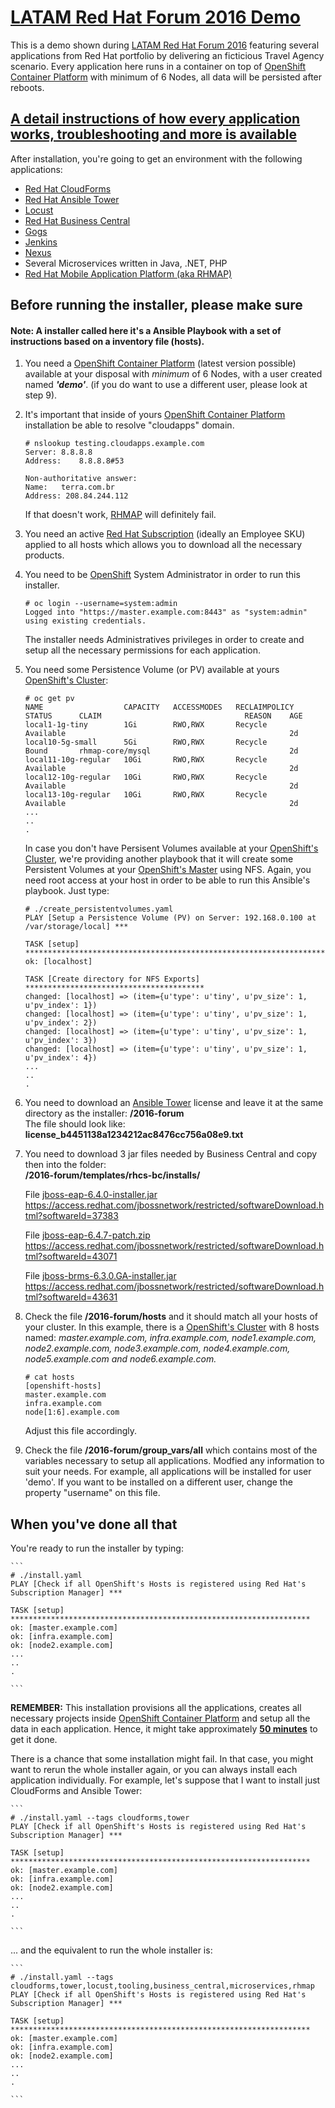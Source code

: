 <h1><a href="https://www.gitbook.com/book/latam-tech-office/forumdemo">LATAM Red Hat Forum 2016 Demo</a></h1>
This is a demo shown during <a href="https://www.redhat.com/en/about/events">LATAM Red Hat Forum 2016</a> featuring several applications from Red Hat portfolio by delivering an ficticious Travel Agency scenario. Every application here runs in a container on top of <a href="https://docs.openshift.com/container-platform/3.4/welcome/index.html">OpenShift Container Platform</a> with minimum of 6 Nodes, all data will be persisted after reboots.<br/>

<h2><a href="https://www.gitbook.com/book/latam-tech-office/forumdemo">A detail instructions of how every application works, troubleshooting and more is available</a></h2>

After installation, you're going to get an environment with the following applications:
- <a href="https://www.redhat.com/en/technologies/management/cloudforms">Red Hat CloudForms</a>
- <a href="https://www.ansible.com/tower">Red Hat Ansible Tower</a>
- <a href="http://locust.io/">Locust</a>
- <a href="https://access.redhat.com/documentation/en-US/JBoss_Enterprise_BRMS_Platform/5/html/BRMS_Business_Process_Management_Guide/chap-Business_Central_Console.html">Red Hat Business Central</a>
- <a href="https://gogs.io/">Gogs</a>
- <a href="https://jenkins.io/">Jenkins</a>
- <a href="http://www.sonatype.org/nexus/">Nexus</a>
- Several Microservices written in Java, .NET, PHP
- <a href="https://www.redhat.com/en/technologies/mobile/application-platform">Red Hat Mobile Application Platform (aka RHMAP)</a>

## Before running the installer, please make sure
<h4><b>Note:</b> A installer called here it's a Ansible Playbook with a set of instructions based on a inventory file (hosts).</h4> 

1. You need a <a href="https://docs.openshift.com/container-platform/3.4/welcome/index.html">OpenShift Container Platform</a> (latest version possible) available at your disposal with *minimum* of 6 Nodes, with a user created named <b><i>'demo'</i></b>. (if you do want to use a different user, please look at step 9).

2. It's important that inside of yours <a href="https://docs.openshift.com/container-platform/3.4/welcome/index.html">OpenShift Container Platform</a> installation be able to resolve "cloudapps" domain.

    ```
    # nslookup testing.cloudapps.example.com
    Server:	8.8.8.8
    Address:	8.8.8.8#53

    Non-authoritative answer:
    Name:	terra.com.br
    Address: 208.84.244.112
    ```

    If that doesn't work, <a href="https://www.redhat.com/en/technologies/mobile/application-platform">RHMAP</a> will definitely fail. 

3. You need an active <a href="https://www.redhat.com/en/about/value-of-subscription">Red Hat Subscription</a> (ideally an Employee SKU) applied to all hosts which allows you to download all the necessary products.

4. You need to be <a href="https://docs.openshift.com/container-platform/3.4/welcome/index.html">OpenShift</a> System Administrator in order to run this installer.
    ```
    # oc login --username=system:admin
    Logged into "https://master.example.com:8443" as "system:admin" using existing credentials.
    ```

    The installer needs Administratives privileges in order to create and setup all the necessary permissions for each application.

5. You need some Persistence Volume (or PV) available at yours <a href="https://docs.openshift.com/container-platform/3.4/welcome/index.html">OpenShift's Cluster</a>:
    ```
    # oc get pv
    NAME                  CAPACITY   ACCESSMODES   RECLAIMPOLICY   STATUS      CLAIM                                REASON    AGE
    local1-1g-tiny        1Gi        RWO,RWX       Recycle         Available                                                  2d
    local10-5g-small      5Gi        RWO,RWX       Recycle         Bound       rhmap-core/mysql                               2d
    local11-10g-regular   10Gi       RWO,RWX       Recycle         Available                                                  2d
    local12-10g-regular   10Gi       RWO,RWX       Recycle         Available                                                  2d
    local13-10g-regular   10Gi       RWO,RWX       Recycle         Available                                                  2d
    ...
    ..
    .
    ```

    In case you don't have Persisent Volumes available at your <a href="https://docs.openshift.com/container-platform/3.4/welcome/index.html">OpenShift's Cluster</a>, we're providing another playbook that it will create some Persistent Volumes at your <a href="https://docs.openshift.com/container-platform/3.4/welcome/index.html">OpenShift's Master</a> using NFS. Again, you need root access at your host in order to be able to run this Ansible's playbook. Just type:

    ```
    # ./create_persistentvolumes.yaml
    PLAY [Setup a Persistence Volume (PV) on Server: 192.168.0.100 at /var/storage/local] ***

    TASK [setup] *******************************************************************
    ok: [localhost]

    TASK [Create directory for NFS Exports] ****************************************
    changed: [localhost] => (item={u'type': u'tiny', u'pv_size': 1, u'pv_index': 1})
    changed: [localhost] => (item={u'type': u'tiny', u'pv_size': 1, u'pv_index': 2})
    changed: [localhost] => (item={u'type': u'tiny', u'pv_size': 1, u'pv_index': 3})
    changed: [localhost] => (item={u'type': u'tiny', u'pv_size': 1, u'pv_index': 4})
    ...
    ..
    .

    ```

6. You need to download an <a href="https://www.ansible.com/tower">Ansible Tower</a> license and leave it at the same directory as the installer: <b>/2016-forum</b><br/>
   The file should look like: <b>license_b4451138a1234212ac8476cc756a08e9.txt</b>

7. You need to download 3 jar files needed by Business Central and copy then into the folder: <br/><b>/2016-forum/templates/rhcs-bc/installs/</b>

   File <a href="https://access.redhat.com/jbossnetwork/restricted/softwareDownload.html?softwareId=37383">jboss-eap-6.4.0-installer.jar</a>   
   <a href="https://access.redhat.com/jbossnetwork/restricted/softwareDownload.html?softwareId=37383">https://access.redhat.com/jbossnetwork/restricted/softwareDownload.html?softwareId=37383</a>

   File <a href="https://access.redhat.com/jbossnetwork/restricted/softwareDownload.html?softwareId=43071">jboss-eap-6.4.7-patch.zip</a>        
   <a href="https://access.redhat.com/jbossnetwork/restricted/softwareDownload.html?softwareId=43071">https://access.redhat.com/jbossnetwork/restricted/softwareDownload.html?softwareId=43071</a>

   File <a href="https://access.redhat.com/jbossnetwork/restricted/softwareDownload.html?softwareId=43631">jboss-brms-6.3.0.GA-installer.jar</a>         
   <a href="https://access.redhat.com/jbossnetwork/restricted/softwareDownload.html?softwareId=43631">https://access.redhat.com/jbossnetwork/restricted/softwareDownload.html?softwareId=43631</a>

8. Check the file <b>/2016-forum/hosts</b> and it should match all your hosts of your cluster. In this example, there is a <a href="https://docs.openshift.com/container-platform/3.4/welcome/index.html">OpenShift's Cluster</a> with 8 hosts named: <i>master.example.com, infra.example.com, node1.example.com, node2.example.com, node3.example.com, node4.example.com, node5.example.com and node6.example.com.</i>

    ```
    # cat hosts
    [openshift-hosts]
    master.example.com
    infra.example.com
    node[1:6].example.com
    ```

    Adjust this file accordingly.

9. Check the file <b>/2016-forum/group_vars/all</b> which contains most of the variables necessary to setup all applications. Modfied any information to suit your needs. For example, all applications will be installed for user 'demo'. If you want to be installed on a different user, change the property "username" on this file. 

   
## When you've done all that

You're ready to run the installer by typing:

    ```
    # ./install.yaml
    PLAY [Check if all OpenShift's Hosts is registered using Red Hat's Subscription Manager] ***

    TASK [setup] *******************************************************************
    ok: [master.example.com]
    ok: [infra.example.com]
    ok: [node2.example.com]
    ...
    ..
    .

    ```

<b>REMEMBER:</b> This installation provisions all the applications, creates all necessary projects inside <a href="https://docs.openshift.com/container-platform/3.4/welcome/index.html">OpenShift Container Platform</a> and setup all the data in each application. Hence, it might take approximately <u><b>50 minutes</b></u> to get it done. 

There is a chance that some installation might fail. In that case, you might want to rerun the whole installer again, or you can always install each application individually. For example, let's suppose that I want to install just CloudForms and Ansible Tower:

    ```
    # ./install.yaml --tags cloudforms,tower
    PLAY [Check if all OpenShift's Hosts is registered using Red Hat's Subscription Manager] ***

    TASK [setup] *******************************************************************
    ok: [master.example.com]
    ok: [infra.example.com]
    ok: [node2.example.com]
    ...
    ..
    .

    ```

... and the equivalent to run the whole installer is:

    ```
    # ./install.yaml --tags cloudforms,tower,locust,tooling,business_central,microservices,rhmap
    PLAY [Check if all OpenShift's Hosts is registered using Red Hat's Subscription Manager] ***

    TASK [setup] *******************************************************************
    ok: [master.example.com]
    ok: [infra.example.com]
    ok: [node2.example.com]
    ...
    ..
    .

    ```


